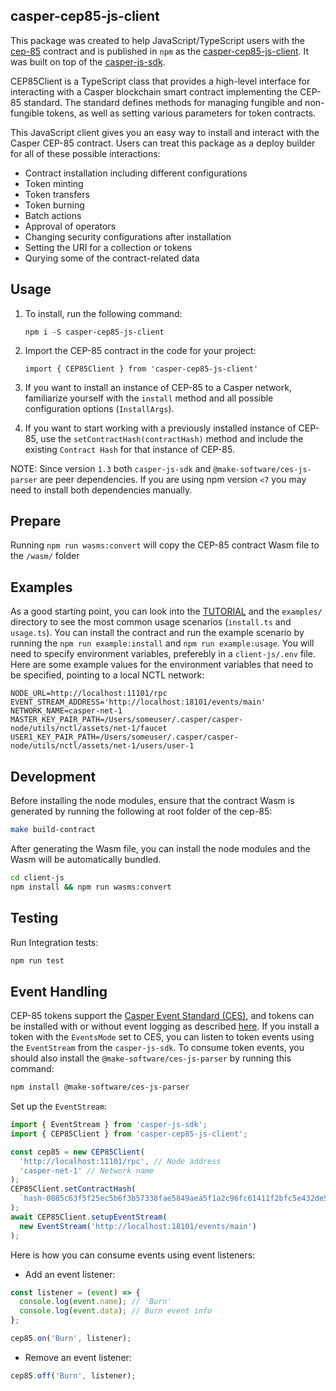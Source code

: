 ## casper-cep85-js-client

This package was created to help JavaScript/TypeScript users with the [cep-85](https://github.com/casper-ecosystem/cep-85) contract and is published in `npm` as the [casper-cep85-js-client](https://www.npmjs.com/package/casper-cep85-js-client). It was built on top of the [casper-js-sdk](https://github.com/casper-ecosystem/casper-js-sdk).

CEP85Client is a TypeScript class that provides a high-level interface for interacting with a Casper blockchain smart contract implementing the CEP-85 standard. The standard defines methods for managing fungible and non-fungible tokens, as well as setting various parameters for token contracts.

This JavaScript client gives you an easy way to install and interact with the Casper CEP-85 contract.
Users can treat this package as a deploy builder for all of these possible interactions:

- Contract installation including different configurations
- Token minting
- Token transfers
- Token burning
- Batch actions
- Approval of operators
- Changing security configurations after installation
- Setting the URI for a collection or tokens
- Qurying some of the contract-related data

## Usage

1. To install, run the following command:

   `npm i -S casper-cep85-js-client`

2. Import the CEP-85 contract in the code for your project:

   `import { CEP85Client } from 'casper-cep85-js-client'`

3. If you want to install an instance of CEP-85 to a Casper network, familiarize yourself with the `install` method and all possible configuration options (`InstallArgs`).

4. If you want to start working with a previously installed instance of CEP-85, use the `setContractHash(contractHash)` method and include the existing `Contract Hash` for that instance of CEP-85.

NOTE: Since version `1.3` both `casper-js-sdk` and `@make-software/ces-js-parser` are peer dependencies. If you are using npm version `<7` you may need to install both dependencies manually.

## Prepare

Running `npm run wasms:convert` will copy the CEP-85 contract Wasm file to the `/wasm/` folder

## Examples

As a good starting point, you can look into the [TUTORIAL](https://github.com/casper-ecosystem/TUTORIAL.md) and the `examples/` directory to see the most common usage scenarios (`install.ts` and `usage.ts`). You can install the contract and run the example scenario by running the `npm run example:install` and `npm run example:usage`. You will need to specify environment variables, preferebly in a `client-js/.env` file. Here are some example values for the environment variables that need to be specified, pointing to a local NCTL network:

```
NODE_URL=http://localhost:11101/rpc
EVENT_STREAM_ADDRESS='http://localhost:18101/events/main'
NETWORK_NAME=casper-net-1
MASTER_KEY_PAIR_PATH=/Users/someuser/.casper/casper-node/utils/nctl/assets/net-1/faucet
USER1_KEY_PAIR_PATH=/Users/someuser/.casper/casper-node/utils/nctl/assets/net-1/users/user-1
```

## Development

Before installing the node modules, ensure that the contract Wasm is generated by running the following at root folder of the cep-85:

```bash
make build-contract
```

After generating the Wasm file, you can install the node modules and the Wasm will be automatically bundled.

```bash
cd client-js
npm install && npm run wasms:convert
```

## Testing

Run Integration tests:

```bash
npm run test
```

## Event Handling

CEP-85 tokens support the [Casper Event Standard (CES)](https://github.com/make-software/casper-event-standard), and tokens can be installed with or without event logging as described [here](../cep85/README.md#eventsmode). If you install a token with the `EventsMode` set to CES, you can listen to token events using the `EventStream` from the `casper-js-sdk`. To consume token events, you should also install the `@make-software/ces-js-parser` by running this command:

```bash
npm install @make-software/ces-js-parser
```

Set up the `EventStream`:

```ts
import { EventStream } from 'casper-js-sdk';
import { CEP85Client } from 'casper-cep85-js-client';

const cep85 = new CEP85Client(
  'http://localhost:11101/rpc', // Node address
  'casper-net-1' // Network name
);
CEP85Client.setContractHash(
  `hash-0885c63f5f25ec5b6f3b57338fae5849aea5f1a2c96fc61411f2bfc5e432de5a`
);
await CEP85Client.setupEventStream(
  new EventStream('http://localhost:18101/events/main')
);
```

Here is how you can consume events using event listeners:

- Add an event listener:

```ts
const listener = (event) => {
  console.log(event.name); // 'Burn'
  console.log(event.data); // Burn event info
};

cep85.on('Burn', listener);
```

- Remove an event listener:

```ts
cep85.off('Burn', listener);
```
